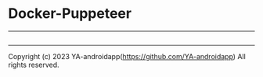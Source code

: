 # Docker-Puppeteer

---

```powershell

```

---

Copyright (c) 2023 YA-androidapp(https://github.com/YA-androidapp) All rights reserved.
